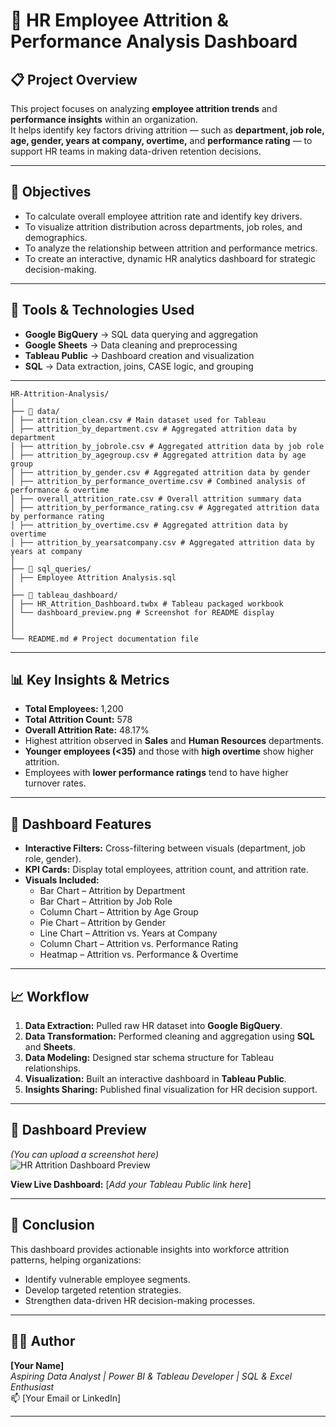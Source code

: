 # 🧠 HR Employee Attrition & Performance Analysis Dashboard

## 📋 Project Overview
This project focuses on analyzing **employee attrition trends** and **performance insights** within an organization.  
It helps identify key factors driving attrition — such as **department, job role, age, gender, years at company, overtime,** and **performance rating** — to support HR teams in making data-driven retention decisions.

---

## 🎯 Objectives
- To calculate overall employee attrition rate and identify key drivers.  
- To visualize attrition distribution across departments, job roles, and demographics.  
- To analyze the relationship between attrition and performance metrics.  
- To create an interactive, dynamic HR analytics dashboard for strategic decision-making.

---

## 🧰 Tools & Technologies Used
- **Google BigQuery** → SQL data querying and aggregation  
- **Google Sheets** → Data cleaning and preprocessing  
- **Tableau Public** → Dashboard creation and visualization  
- **SQL** → Data extraction, joins, CASE logic, and grouping  

---
```
HR-Attrition-Analysis/
│
├── 📁 data/
│ ├── attrition_clean.csv # Main dataset used for Tableau
│ ├── attrition_by_department.csv # Aggregated attrition data by department
│ ├── attrition_by_jobrole.csv # Aggregated attrition data by job role
│ ├── attrition_by_agegroup.csv # Aggregated attrition data by age group
│ ├── attrition_by_gender.csv # Aggregated attrition data by gender
│ ├── attrition_by_performance_overtime.csv # Combined analysis of performance & overtime
│ ├── overall_attrition_rate.csv # Overall attrition summary data
│ ├── attrition_by_performance_rating.csv # Aggregated attrition data by performance rating
│ ├── attrition_by_overtime.csv # Aggregated attrition data by overtime
│ ├── attrition_by_yearsatcompany.csv # Aggregated attrition data by years at company
│
├── 📁 sql_queries/
│ ├── Employee Attrition Analysis.sql
│
├── 📁 tableau_dashboard/
│ ├── HR_Attrition_Dashboard.twbx # Tableau packaged workbook
│ └── dashboard_preview.png # Screenshot for README display
│
│
└── README.md # Project documentation file

```
---
## 📊 Key Insights & Metrics
- **Total Employees:** 1,200  
- **Total Attrition Count:** 578  
- **Overall Attrition Rate:** 48.17%  
- Highest attrition observed in **Sales** and **Human Resources** departments.  
- **Younger employees (<35)** and those with **high overtime** show higher attrition.  
- Employees with **lower performance ratings** tend to have higher turnover rates.

---

## 🧩 Dashboard Features
- **Interactive Filters:** Cross-filtering between visuals (department, job role, gender).  
- **KPI Cards:** Display total employees, attrition count, and attrition rate.  
- **Visuals Included:**
  - Bar Chart – Attrition by Department  
  - Bar Chart – Attrition by Job Role  
  - Column Chart – Attrition by Age Group  
  - Pie Chart – Attrition by Gender  
  - Line Chart – Attrition vs. Years at Company  
  - Column Chart – Attrition vs. Performance Rating  
  - Heatmap – Attrition vs. Performance & Overtime  

---

## 📈 Workflow
1. **Data Extraction:** Pulled raw HR dataset into **Google BigQuery**.  
2. **Data Transformation:** Performed cleaning and aggregation using **SQL** and **Sheets**.  
3. **Data Modeling:** Designed star schema structure for Tableau relationships.  
4. **Visualization:** Built an interactive dashboard in **Tableau Public**.  
5. **Insights Sharing:** Published final visualization for HR decision support.

---

## 📎 Dashboard Preview
*(You can upload a screenshot here)*  
![HR Attrition Dashboard Preview](dashboard_preview.png)

**View Live Dashboard:** [*Add your Tableau Public link here*]  

---

## 🏁 Conclusion
This dashboard provides actionable insights into workforce attrition patterns, helping organizations:
- Identify vulnerable employee segments.  
- Develop targeted retention strategies.  
- Strengthen data-driven HR decision-making processes.  

---

## 👨‍💻 Author
**[Your Name]**  
*Aspiring Data Analyst | Power BI & Tableau Developer | SQL & Excel Enthusiast*  
📫 [Your Email or LinkedIn]  

---

